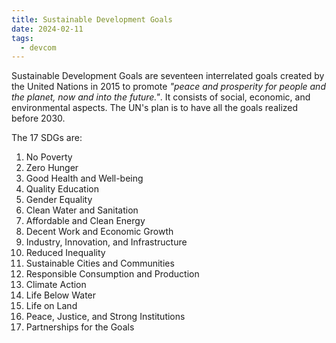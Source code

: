 ```yaml
---
title: Sustainable Development Goals
date: 2024-02-11
tags:
  - devcom
---
```

Sustainable Development Goals are seventeen interrelated goals created by the United Nations in 2015 to promote *"peace and prosperity for people and the planet, now and into the future."*. It consists of social, economic, and environmental aspects. The UN's plan is to have all the goals realized before 2030. 

The 17 SDGs are:
1. No Poverty
2. Zero Hunger
3. Good Health and Well-being
4. Quality Education
5. Gender Equality
6. Clean Water and Sanitation
7. Affordable and Clean Energy
8. Decent Work and Economic Growth
9. Industry, Innovation, and Infrastructure
10. Reduced Inequality
11. Sustainable Cities and Communities
12. Responsible Consumption and Production
13. Climate Action
14. Life Below Water
15. Life on Land
16. Peace, Justice, and Strong Institutions
17. Partnerships for the Goals

